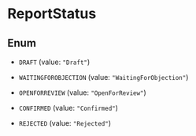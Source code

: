 

# ReportStatus

## Enum


* `DRAFT` (value: `"Draft"`)

* `WAITINGFOROBJECTION` (value: `"WaitingForObjection"`)

* `OPENFORREVIEW` (value: `"OpenForReview"`)

* `CONFIRMED` (value: `"Confirmed"`)

* `REJECTED` (value: `"Rejected"`)



